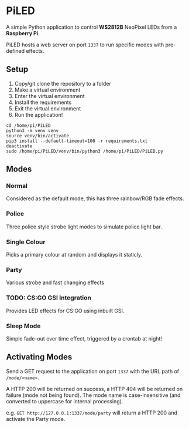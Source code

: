 # PiLED 
A simple Python application to control **WS2812B** NeoPixel LEDs from a **Raspberry Pi**.

PiLED hosts a web server on port `1337` to run specific modes with pre-defined effects.

## Setup
1. Copy/git clone the repository to a folder
2. Make a virtual environment 
3. Enter the virtual environment
4. Install the requirements 
5. Exit the virtual environment 
6. Run the application! 

```
cd /home/pi/PiLED
python3 -m venv venv
source venv/bin/activate
pip3 install --default-timeout=100 -r requirements.txt
deactivate
sudo /home/pi/PiLED/venv/bin/python3 /home/pi/PiLED/PiLED.py
```

## Modes
### Normal
Considered as the default mode, this has three rainbow/RGB fade effects.

### Police
Three police style strobe light modes to simulate police light bar.

### Single Colour
Picks a primary colour at random and displays it staticly.


### Party
Various strobe and fast changing effects


### TODO: CS:GO GSI Integration
Provides LED effects for CS:GO using inbuilt GSI.


### Sleep Mode
Simple fade-out over time effect, triggered by a crontab at night!


## Activating Modes
Send a GET request to the application on port `1337` with the URL path of `/mode/<name>`.

A HTTP 200 will be returned on success, a HTTP 404 will be returned on failure (mode not being found). 
The mode name is case-insensitive (and converted to uppercase for internal processing).

e.g. `GET http://127.0.0.1:1337/mode/party` will return a HTTP 200 and activate the Party mode.